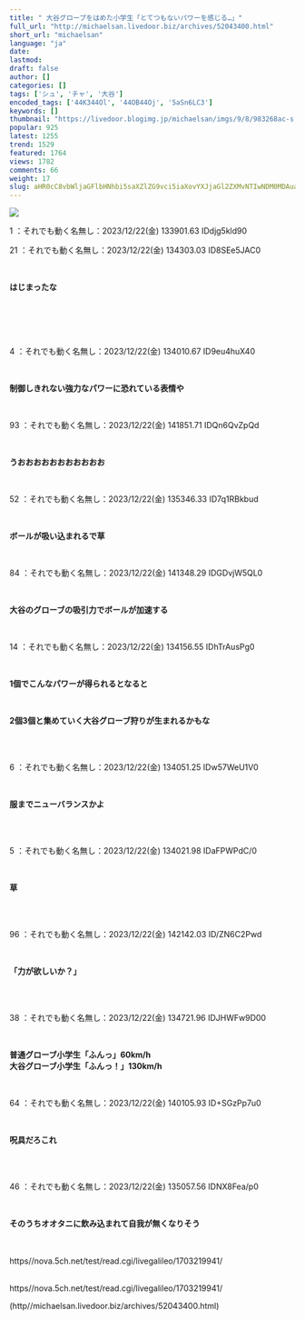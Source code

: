 ```yaml
---
title: " 大谷グローブをはめた小学生「とてつもないパワーを感じる…」"
full_url: "http://michaelsan.livedoor.biz/archives/52043400.html"
short_url: "michaelsan"
language: "ja"
date: 
lastmod: 
draft: false
author: []
categories: []
tags: ['シュ', 'チャ', '大谷']
encoded_tags: ['44K344Ol', '44OB44Oj', '5aSn6LC3']
keywords: []
thumbnail: "https://livedoor.blogimg.jp/michaelsan/imgs/9/8/983268ac-s.jpg"
popular: 925
latest: 1255
trend: 1529
featured: 1764
views: 1782
comments: 66
weight: 17
slug: aHR0cC8vbWljaGFlbHNhbi5saXZlZG9vci5iaXovYXJjaGl2ZXMvNTIwNDM0MDAuaHRtbA==
---
```


![](https://livedoor.blogimg.jp/michaelsan/imgs/9/8/983268ac-s.jpg)

<div><p>1 ：それでも動く名無し：2023/12/22(金) 133901.63 IDdjg5kld90</p><p>21 ：それでも動く名無し：2023/12/22(金) 134303.03 ID8SEe5JAC0</p><p><b><p><br></p></b></p><p><b><p>はじまったな <br></p><br></b><br></p><br><p>4 ：それでも動く名無し：2023/12/22(金) 134010.67 ID9eu4huX40</p><br><b><p>制御しきれない強力なパワーに恐れている表情や </p></b><br><p>93 ：それでも動く名無し：2023/12/22(金) 141851.71 IDQn6QvZpQd</p><br><b><p>うおおおおおおおおおおお </p></b><br><p>52 ：それでも動く名無し：2023/12/22(金) 135346.33 ID7q1RBkbud</p><br><b><p>ボールが吸い込まれるで草 </p></b><br><p>84 ：それでも動く名無し：2023/12/22(金) 141348.29 IDGDvjW5QL0</p><br><b><p>大谷のグローブの吸引力でボールが加速する </p></b><br><p>14 ：それでも動く名無し：2023/12/22(金) 134156.55 IDhTrAusPg0</p><br><p><b><p>1個でこんなパワーが得られるとなると</p></b></p><p><b><p><br></p></b></p><b><p>2個3個と集めていく大谷グローブ狩りが生まれるかもな </p><br></b><br><p>6 ：それでも動く名無し：2023/12/22(金) 134051.25 IDw57WeU1V0</p><br><b><p>服までニューバランスかよ <br></p><br></b><br><p>5 ：それでも動く名無し：2023/12/22(金) 134021.98 IDaFPWPdC/0</p><br><b><p>草 </p><br></b><br><p>96 ：それでも動く名無し：2023/12/22(金) 142142.03 ID/ZN6C2Pwd</p><br><b><p>「力が欲しいか？」</p></b><br> <br><p>38 ：それでも動く名無し：2023/12/22(金) 134721.96 IDJHWFw9D00</p><br><b><p>普通グローブ小学生「ふんっ」60km/h<br>大谷グローブ小学生「ふんっ！」130km/h </p></b><br><p>64 ：それでも動く名無し：2023/12/22(金) 140105.93 ID+SGzPp7u0</p><br><b><p>呪具だろこれ </p><br></b><br><p>46 ：それでも動く名無し：2023/12/22(金) 135057.56 IDNX8Fea/p0</p><br><b><p>そのうちオオタニに飲み込まれて自我が無くなりそう </p><br></b><br>https//nova.5ch.net/test/read.cgi/livegalileo/1703219941/<br><br clear='all'> <p id='a6850dc6aefc0d5bbff2bea180d92d89'> </p> <p id='a6850dc6aefc0d5bbff2bea180d92d89'> </p> <p class='alistcloud-container-6795'></p> <p>https//nova.5ch.net/test/read.cgi/livegalileo/1703219941/</p></div>

(http//michaelsan.livedoor.biz/archives/52043400.html)
